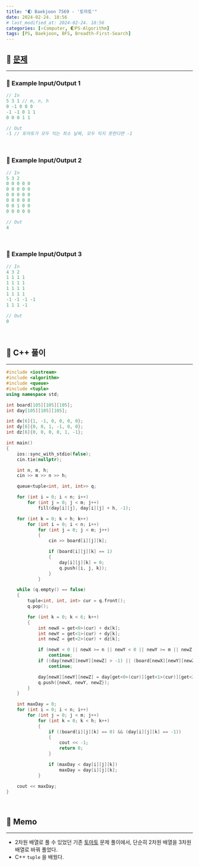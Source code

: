 ```yaml
---
title: "🌓 Baekjoon 7569 - '토마토'"
date: 2024-02-24. 18:56
# last_modified_at: 2024-02-24. 18:56
categories: [⭐Computer, 🌓PS-Algorithm]
tags: [PS, Baekjoon, BFS, Breadth-First-Search]
---
```


## **💫 [문제](https://www.acmicpc.net/problem/7569)**

---

### **🫧 Example Input/Output 1**

```cpp
// In
5 3 1 // m, n, h
0 -1 0 0 0
-1 -1 0 1 1
0 0 0 1 1

// Out
-1 // 토마토가 모두 익는 최소 날짜, 모두 익지 못한다면 -1
```

<br>
<!-- ---- ---- ---- ----  ---- ---- ---- ----  ---- ---- ---- ----  ---- ---- ---- ---- -->

### **🫧 Example Input/Output 2**

```cpp
// In
5 3 2
0 0 0 0 0
0 0 0 0 0
0 0 0 0 0
0 0 0 0 0
0 0 1 0 0
0 0 0 0 0

// Out
4
```

<br>
<!-- ---- ---- ---- ----  ---- ---- ---- ----  ---- ---- ---- ----  ---- ---- ---- ---- -->

### **🫧 Example Input/Output 3**

```cpp
// In
4 3 2
1 1 1 1
1 1 1 1
1 1 1 1
1 1 1 1
-1 -1 -1 -1
1 1 1 -1

// Out
0
```

<br>
<!-- ---- ---- ---- ----  ---- ---- ---- ----  ---- ---- ---- ----  ---- ---- ---- ---- -->

## **💫 C++ 풀이**

---

```cpp
#include <iostream>
#include <algorithm>
#include <queue>
#include <tuple>
using namespace std;

int board[105][105][105];
int day[105][105][105];

int dx[6]{1, -1, 0, 0, 0, 0};
int dy[6]{0, 0, 1, -1, 0, 0};
int dz[6]{0, 0, 0, 0, 1, -1};

int main()
{
	ios::sync_with_stdio(false);
	cin.tie(nullptr);

	int n, m, h;
	cin >> m >> n >> h;

	queue<tuple<int, int, int>> q;

	for (int i = 0; i < n; i++)
		for (int j = 0; j < m; j++)
			fill(day[i][j], day[i][j] + h, -1);

	for (int k = 0; k < h; k++)
		for (int i = 0; i < n; i++)
			for (int j = 0; j < m; j++)
			{
				cin >> board[i][j][k];

				if (board[i][j][k] == 1)
				{
					day[i][j][k] = 0;
					q.push({i, j, k});
				}
			}

	while (q.empty() == false)
	{
		tuple<int, int, int> cur = q.front();
		q.pop();

		for (int k = 0; k < 6; k++)
		{
			int newX = get<0>(cur) + dx[k];
			int newY = get<1>(cur) + dy[k];
			int newZ = get<2>(cur) + dz[k];

			if (newX < 0 || newX >= n || newY < 0 || newY >= m || newZ < 0 || newZ >= h)
				continue;
			if ((day[newX][newY][newZ] > -1) || (board[newX][newY][newZ] == -1))
				continue;

			day[newX][newY][newZ] = day[get<0>(cur)][get<1>(cur)][get<2>(cur)] + 1;
			q.push({newX, newY, newZ});
		}
	}

	int maxDay = 0;
	for (int i = 0; i < n; i++)
		for (int j = 0; j < m; j++)
			for (int k = 0; k < h; k++)
			{
				if ((board[i][j][k] == 0) && (day[i][j][k] == -1))
				{
					cout << -1;
					return 0;
				}

				if (maxDay < day[i][j][k])
					maxDay = day[i][j][k];
			}

	cout << maxDay;
}
```

<br>
<!-- ---- ---- ---- ----  ---- ---- ---- ----  ---- ---- ---- ----  ---- ---- ---- ---- -->

## **💫 Memo**

---

- 2차원 배열로 풀 수 있었던 기존 [토마토](https://mascari4615.github.io/posts/Baekjoon-7576/) 문제 풀이에서, 단순히 2차원 배열을 3차원 배열로 바꿔 풀었다.
- C++ `tuple` 을 배웠다.

<br>
<!-- ---- ---- ---- ----  ---- ---- ---- ----  ---- ---- ---- ----  ---- ---- ---- ---- -->
